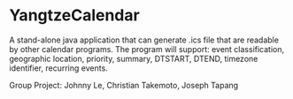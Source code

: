 # YangtzeCalendar
A stand-alone java application that can generate .ics file that are readable by other calendar programs. 
The program will support: event classification, geographic location, priority, summary, DTSTART, DTEND, 
timezone identifier, recurring events.

Group Project: Johnny Le, Christian Takemoto, Joseph Tapang
